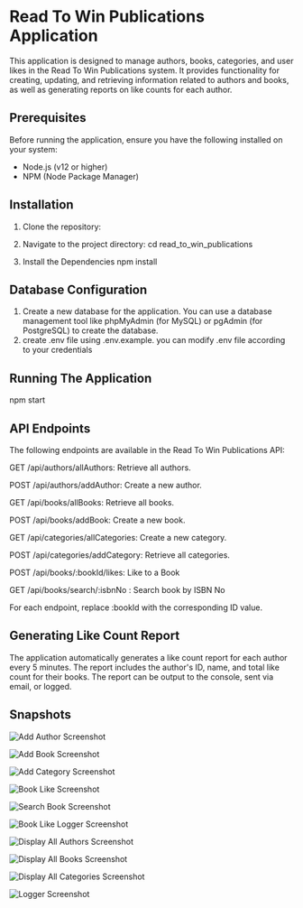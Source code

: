 # Read To Win Publications Application

This application is designed to manage authors, books, categories, and user likes in the Read To Win Publications system. It provides functionality for creating, updating, and retrieving information related to authors and books, as well as generating reports on like counts for each author.

## Prerequisites

Before running the application, ensure you have the following installed on your system:

- Node.js (v12 or higher)
- NPM (Node Package Manager)

## Installation

1. Clone the repository:



2. Navigate to the project directory:
   cd read_to_win_publications

3. Install the Dependencies
   npm install

## Database Configuration  
1. Create a new database for the application. You can use a database management tool like phpMyAdmin (for MySQL) or pgAdmin (for PostgreSQL) to create the database.
2. create .env file using .env.example. you can modify .env file according to your credentials

## Running The Application
npm start

## API Endpoints

The following endpoints are available in the Read To Win Publications API:

GET /api/authors/allAuthors: Retrieve all authors.

POST /api/authors/addAuthor: Create a new author.

GET /api/books/allBooks: Retrieve all books.

POST /api/books/addBook: Create a new book.

GET /api/categories/allCategories: Create a new category.

POST /api/categories/addCategory: Retrieve all categories.

POST /api/books/:bookId/likes: Like to a Book

GET /api/books/search/:isbnNo : Search book by ISBN No

For each endpoint, replace :bookId with the corresponding ID value.


## Generating Like Count Report
The application automatically generates a like count report for each author every 5 minutes. The report includes the author's ID, name, and total like count for their books. The report can be output to the console, sent via email, or logged.

## Snapshots

![Add Author Screenshot](snapshots/AddAuthor.png)

![Add Book Screenshot](snapshots/AddBook.png)

![Add Category Screenshot](snapshots/AddCategory.png)

![Book Like Screenshot](snapshots/BookLike.png)

![Search Book Screenshot](snapshots/SearchBook.png)

![Book Like Logger Screenshot](snapshots/BookLikeLogger.png)

![Display All Authors Screenshot](snapshots/GetAllAuthors.png)

![Display All Books Screenshot](snapshots/GetAllBooks.png)

![Display All Categories Screenshot](snapshots/GetCategories.png)

![Logger Screenshot](snapshots/Logger.png)













